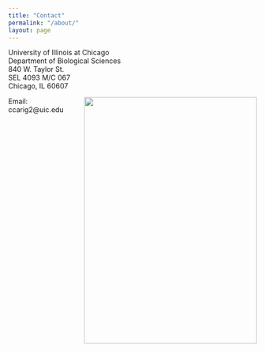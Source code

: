 ```yaml
---
title: "Contact"
permalink: "/about/"
layout: page
---
```


<p>University of Illinois at Chicago<br>Department of Biological Sciences<br>840 W. Taylor St.<br>SEL 4093 M/C 067<br>Chicago, IL 60607</p> 
<p><img src="UICcampus.png" style="float:right;width:350px;height:500px"></p>
<p>Email: ccarig2@uic.edu</p>

